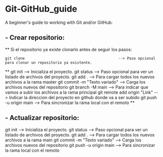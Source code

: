 # Git-GitHub_guide
A beginner's guide to working with Git and/or GitHub:

## - Crear repositorio:

** Si el repositorio ya existe clonarlo antes de seguir los pasos:

  	git clone                                           --> Paso opcional para clonar un repositorio ya existente.

  ** git init                                            --> Inicializa el proyecto.
  git status                                          --> Paso opcional para ver un listado de archivos del proyecto.
  git add .                                           --> Para cargar todos los nuevos archivos a la rama master
  git commit -m "Texto variado"                       --> Carga los archivos nuevos del repositorio
  git branch -M main                                  --> Para indicar que vamos a subir los archivos a la rama principal
  git remote add origin "Link"                        --> Indicar la direccion del proyecto en github donde va a ser subido
  git push -u origin main                             --> Para sincronizar la rama local con el remoto **


## - Actualizar repositorio:
  git init                                            --> Inicializa el proyecto.
  git status                                          --> Paso opcional para ver un listado de archivos del proyecto.
  git add .                                           --> Para cargar todos los nuevos archivos a la rama main
  git commit -m "Texto variado"                       --> Carga los archivos nuevos del repositorio
  git push -u origin main                             --> Para sincronizar la rama local con el remoto
